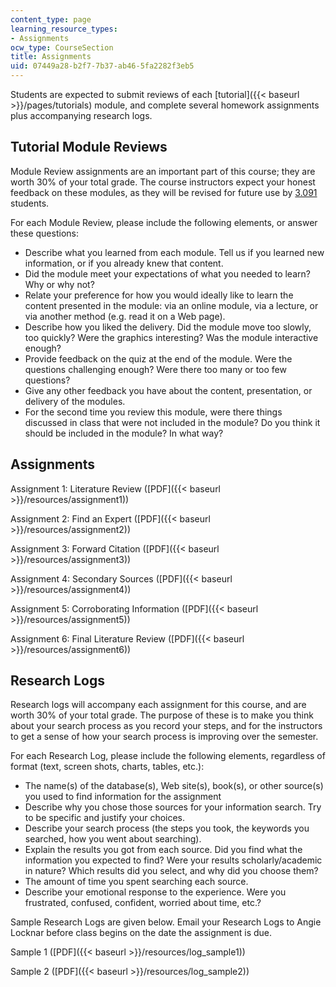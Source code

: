 ```yaml
---
content_type: page
learning_resource_types:
- Assignments
ocw_type: CourseSection
title: Assignments
uid: 07449a28-b2f7-7b37-ab46-5fa2282f3eb5
---
```


Students are expected to submit reviews of each [tutorial]({{< baseurl >}}/pages/tutorials) module, and complete several homework assignments plus accompanying research logs.

Tutorial Module Reviews
-----------------------

Module Review assignments are an important part of this course; they are worth 30% of your total grade. The course instructors expect your honest feedback on these modules, as they will be revised for future use by [3.091](/courses/3-091sc-introduction-to-solid-state-chemistry-fall-2010) students.

For each Module Review, please include the following elements, or answer these questions:

*   Describe what you learned from each module. Tell us if you learned new information, or if you already knew that content.
*   Did the module meet your expectations of what you needed to learn? Why or why not?
*   Relate your preference for how you would ideally like to learn the content presented in the module: via an online module, via a lecture, or via another method (e.g. read it on a Web page).
*   Describe how you liked the delivery. Did the module move too slowly, too quickly? Were the graphics interesting? Was the module interactive enough?
*   Provide feedback on the quiz at the end of the module. Were the questions challenging enough? Were there too many or too few questions?
*   Give any other feedback you have about the content, presentation, or delivery of the modules.
*   For the second time you review this module, were there things discussed in class that were not included in the module? Do you think it should be included in the module? In what way?

Assignments
-----------

Assignment 1: Literature Review ([PDF]({{< baseurl >}}/resources/assignment1))

Assignment 2: Find an Expert ([PDF]({{< baseurl >}}/resources/assignment2))

Assignment 3: Forward Citation ([PDF]({{< baseurl >}}/resources/assignment3))

Assignment 4: Secondary Sources ([PDF]({{< baseurl >}}/resources/assignment4))

Assignment 5: Corroborating Information ([PDF]({{< baseurl >}}/resources/assignment5))

Assignment 6: Final Literature Review ([PDF]({{< baseurl >}}/resources/assignment6))

Research Logs
-------------

Research logs will accompany each assignment for this course, and are worth 30% of your total grade. The purpose of these is to make you think about your search process as you record your steps, and for the instructors to get a sense of how your search process is improving over the semester.

For each Research Log, please include the following elements, regardless of format (text, screen shots, charts, tables, etc.):

*   The name(s) of the database(s), Web site(s), book(s), or other source(s) you used to find information for the assignment
*   Describe why you chose those sources for your information search. Try to be specific and justify your choices.
*   Describe your search process (the steps you took, the keywords you searched, how you went about searching).
*   Explain the results you got from each source. Did you find what the information you expected to find? Were your results scholarly/academic in nature? Which results did you select, and why did you choose them?
*   The amount of time you spent searching each source.
*   Describe your emotional response to the experience. Were you frustrated, confused, confident, worried about time, etc.?

Sample Research Logs are given below. Email your Research Logs to Angie Locknar before class begins on the date the assignment is due.

Sample 1 ([PDF]({{< baseurl >}}/resources/log_sample1))

Sample 2 ([PDF]({{< baseurl >}}/resources/log_sample2))